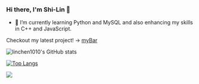 ### Hi there, I'm Shi-Lin 👋

- 🌱 I’m currently learning Python and MySQL and also enhancing my skills in C++ and JavaScript.

Checkout my latest project! -> [myBar](https://github.com/linchen1010/myBar)


![linchen1010's GitHub stats](https://github-readme-stats.vercel.app/api?username=linchen1010&show_icons=true&theme=tokyonight)

[![Top Langs](https://github-readme-stats.vercel.app/api/top-langs/?username=linchen1010&hide_progress=true)](https://github.com/anuraghazra/github-readme-stats)

![](https://komarev.com/ghpvc/?username=linchen1010&color=blue)
<!--
**linchen1010/linchen1010** is a ✨ _special_ ✨ repository because its `README.md` (this file) appears on your GitHub profile.

Here are some ideas to get you started:

- 🔭 I’m currently working on ...
- 🌱 I’m currently learning ...
- 👯 I’m looking to collaborate on ...
- 🤔 I’m looking for help with ...
- 💬 Ask me about ...
- 📫 How to reach me: ...
- 😄 Pronouns: ...
- ⚡ Fun fact: ...
-->
